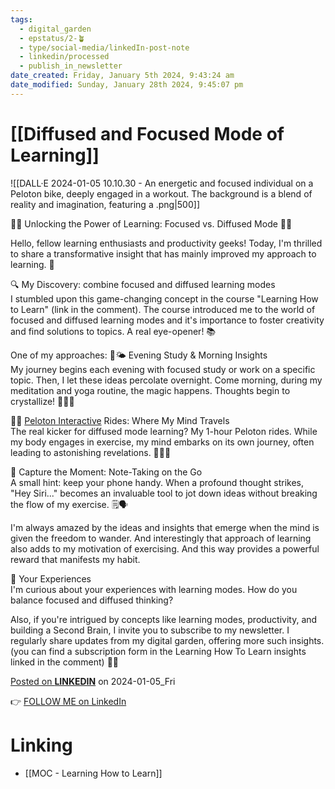 ```yaml
---
tags:
  - digital_garden
  - epstatus/2-🪴
  - type/social-media/linkedIn-post-note
  - linkedin/processed
  - publish_in_newsletter
date_created: Friday, January 5th 2024, 9:43:24 am
date_modified: Sunday, January 28th 2024, 9:45:07 pm
---
```

# [[Diffused and Focused Mode of Learning]]

![[DALL·E 2024-01-05 10.10.30 - An energetic and focused individual on a Peloton bike, deeply engaged in a workout. The background is a blend of reality and imagination, featuring a .png|500]]

🧠💡 Unlocking the Power of Learning: Focused vs. Diffused Mode 🚀📘  
  
Hello, fellow learning enthusiasts and productivity geeks! Today, I'm thrilled to share a transformative insight that has mainly improved my approach to learning. 🌟  
  
🔍 My Discovery: combine focused and diffused learning modes  
I stumbled upon this game-changing concept in the course "Learning How to Learn" (link in the comment). The course introduced me to the world of focused and diffused learning modes and it's importance to foster creativity and find solutions to topics. A real eye-opener! 📚  
  
One of my approaches: 🌙🌤️ Evening Study & Morning Insights  
My journey begins each evening with focused study or work on a specific topic. Then, I let these ideas percolate overnight. Come morning, during my meditation and yoga routine, the magic happens. Thoughts begin to crystallize! 🧘‍♂️✨  
  
🚴‍♂️ [Peloton Interactive](https://www.linkedin.com/company/peloton-interactive-/) Rides: Where My Mind Travels  
The real kicker for diffused mode learning? My 1-hour Peloton rides. While my body engages in exercise, my mind embarks on its own journey, often leading to astonishing revelations. 🚴‍♂️🌌  
  
📱 Capture the Moment: Note-Taking on the Go  
A small hint: keep your phone handy. When a profound thought strikes, "Hey Siri..." becomes an invaluable tool to jot down ideas without breaking the flow of my exercise. 🗒️🗣️  
  
I'm always amazed by the ideas and insights that emerge when the mind is given the freedom to wander. And interestingly that approach of learning also adds to my motivation of exercising. And this way provides a powerful reward that manifests my habit.  
  
🔎 Your Experiences  
I'm curious about your experiences with learning modes. How do you balance focused and diffused thinking?  
  
Also, if you're intrigued by concepts like learning modes, productivity, and building a Second Brain, I invite you to subscribe to my newsletter. I regularly share updates from my digital garden, offering more such insights. (you can find a subscription form in the Learning How To Learn insights linked in the comment) 🌱💌

[Posted on **LINKEDIN**](https://www.linkedin.com/posts/sebastiankamilli_unlocking-the-power-of-learning-focused-activity-7148965583257026560-gLHm?utm_source=share&utm_medium=member_desktop) on 2024-01-05_Fri  

👉 [FOLLOW ME on LinkedIn](https://www.linkedin.com/comm/mynetwork/discovery-see-all?usecase=PEOPLE_FOLLOWS&followMember=sebastiankamilli)

# Linking
+ [[MOC - Learning How to Learn]]